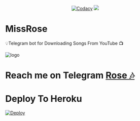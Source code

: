 <p align="center">
    <a href="https://app.codacy.com/manual/mr-dark-prince/missrose/dashboard"> <img src="https://img.shields.io/codacy/grade/4d58f2a402b54aed8a7d95f7add45a81?color=cyan&logo=codacy&logoColor=white&style=for-the-badge" alt="Codacy" /></a>
    <a href="https://github.com/mr-dark-prince/missrose"> <img src="https://img.shields.io/github/repo-size/mr-dark-prince/missrose?color=cyan&logo=github&logoColor=white&style=for-the-badge" /></a>
</p>


# MissRose
💡Telegram bot for Downloading Songs From YouTube 📺 

![logo](https://telegra.ph/file/86cc2e654b1157f12b94f.jpg)
# Reach me on Telegram [Rose 🎶](https://t.me/missrosesong_bot)

# Deploy To Heroku
[![Deploy](https://www.herokucdn.com/deploy/button.svg)](https://heroku.com/deploy?template=https://github.com/EaBro/MissRose)

